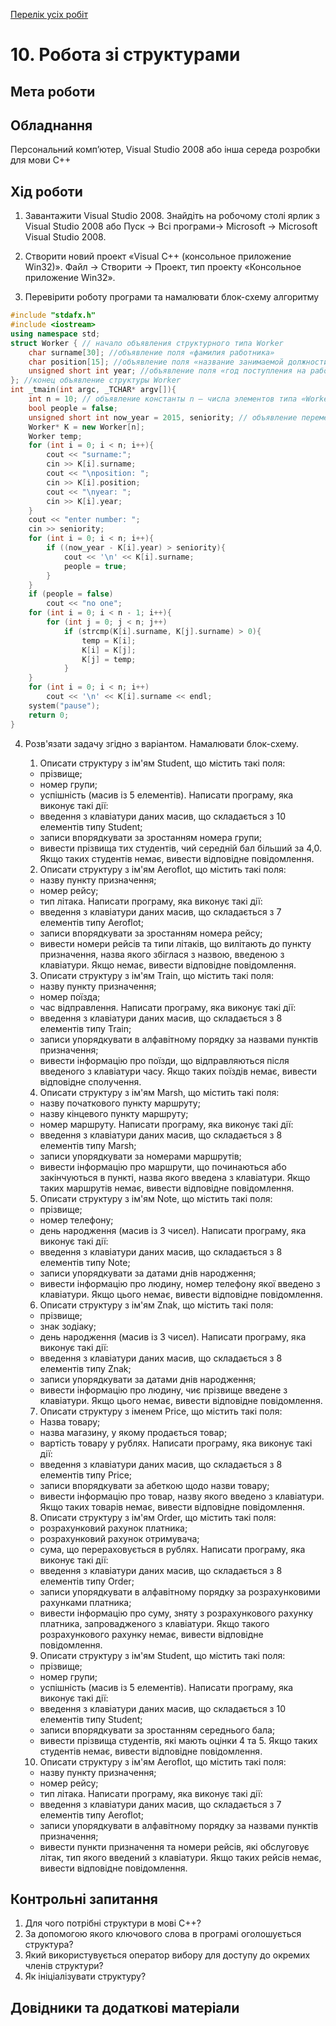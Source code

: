 [Перелік усіх робіт](README.md)

# 10. Робота зі структурами

## Мета роботи 



## Обладнання

Персональний комп’ютер, Visual Studio 2008 або інша середа розробки для мови C++

## Хід роботи

1. Завантажити Visual Studio 2008. Знайдіть на робочому столі ярлик з Visual Studio 2008 або Пуск → Всі програми→ Microsoft → Microsoft Visual Studio 2008.

2. Створити новий проект «Visual C++ (консольное приложение Win32)». Файл → Cтворити → Проект, тип проекту «Консольное приложение Win32».

3. Перевірити роботу програми та намалювати блок-схему алгоритму
```cpp
#include "stdafx.h"
#include <iostream>
using namespace std;
struct Worker { // начало объявления структурного типа Worker
	char surname[30]; //объявление поля «фамилия работника»
	char position[15]; //объявление поля «название занимаемой должности»
	unsigned short int year; //объявление поля «год поступления на работу»
}; //конец объявление структуры Worker
int _tmain(int argc, _TCHAR* argv[]){
	int n = 10; // объявление константы n — числа элементов типа «Worker»
	bool people = false;
	unsigned short int now_year = 2015, seniority; // объявление переменных now_year — текущий год и seniority — стаж
	Worker* K = new Worker[n];
	Worker temp;
	for (int i = 0; i < n; i++){
		cout << "surname:";
		cin >> K[i].surname;
		cout << "\nposition: ";
		cin >> K[i].position;
		cout << "\nyear: ";
		cin >> K[i].year;
	}
	cout << "enter number: ";
	cin >> seniority;
	for (int i = 0; i < n; i++){
		if ((now_year - K[i].year) > seniority){
			cout << '\n' << K[i].surname;
			people = true;
		}
	}
	if (people = false)
		cout << "no one";
	for (int i = 0; i < n - 1; i++){
		for (int j = 0; j < n; j++)
			if (strcmp(K[i].surname, K[j].surname) > 0){
				temp = K[i];
				K[i] = K[j];
				K[j] = temp;
			}
	}
	for (int i = 0; i < n; i++)
		cout << '\n' << K[i].surname << endl;
	system("pause");
	return 0;
}
```

4. Розв'язати задачу згідно з варіантом. Намалювати блок-схему.
	1. Описати структуру з ім'ям Student, що містить такі поля:
    - прізвище;
    - номер групи;
    - успішність (масив із 5 елементів).
	Написати програму, яка виконує такі дії:
    - введення з клавіатури даних масив, що складається з 10 елементів типу Student;
    - записи впорядкувати за зростанням номера групи;
    - вивести прізвища тих студентів, чий середній бал більший за 4,0. Якщо таких студентів немає, вивести відповідне повідомлення.

    2. Описати структуру з ім'ям Aeroflot, що містить такі поля:
    - назву пункту призначення;
    - номер рейсу;
    - тип літака.
	Написати програму, яка виконує такі дії:
    - введення з клавіатури даних масив, що складається з 7 елементів типу Aeroflot;
    - записи впорядкувати за зростанням номера рейсу;
    - вивести номери рейсів та типи літаків, що вилітають до пункту призначення, назва якого збіглася з назвою, введеною з клавіатури. Якщо немає, вивести відповідне повідомлення.

    3. Описати структуру з ім'ям Train, що містить такі поля:

    - назву пункту призначення;
    - номер поїзда;
    - час відправлення.
    Написати програму, яка виконує такі дії:
    - введення з клавіатури даних масив, що складається з 8 елементів типу Train;
    - записи упорядкувати в алфавітному порядку за назвами пунктів призначення;
    - вивести інформацію про поїзди, що відправляються після введеного з клавіатури часу. Якщо таких поїздів немає, вивести відповідне сполучення.

    4. Описати структуру з ім'ям Marsh, що містить такі поля:
    - назву початкового пункту маршруту;
    - назву кінцевого пункту маршруту;
    - номер маршруту.
    Написати програму, яка виконує такі дії:
    - введення з клавіатури даних масив, що складається з 8 елементів типу Marsh;
    - записи упорядкувати за номерами маршрутів;
    - вивести інформацію про маршрути, що починаються або закінчуються в пункті, назва якого введена з клавіатури. Якщо таких маршрутів немає, вивести відповідне повідомлення.

    5. Описати структуру з ім'ям Note, що містить такі поля:
    - прізвище;
    - номер телефону;
    - день народження (масив із 3 чисел).
    Написати програму, яка виконує такі дії:
    - введення з клавіатури даних масив, що складається з 8 елементів типу Note;
    - записи упорядкувати за датами днів народження;
    - вивести інформацію про людину, номер телефону якої введено з клавіатури. Якщо цього немає, вивести відповідне повідомлення.

    6. Описати структуру з ім'ям Znak, що містить такі поля:
    - прізвище;
    - знак зодіаку;
    - день народження (масив із 3 чисел).
    Написати програму, яка виконує такі дії:
    - введення з клавіатури даних масив, що складається з 8 елементів типу Znak;
    - записи упорядкувати за датами днів народження;
    - вивести інформацію про людину, чиє прізвище введене з клавіатури. Якщо цього немає, вивести відповідне повідомлення.

    7. Описати структуру з іменем Price, що містить такі поля:
    - Назва товару;
    - назва магазину, у якому продається товар;
    - вартість товару у рублях.
    Написати програму, яка виконує такі дії:
    - введення з клавіатури даних масив, що складається з 8 елементів типу Price;
    - записи впорядкувати за абеткою щодо назви товару;
    - вивести інформацію про товар, назву якого введено з клавіатури. Якщо таких товарів немає, вивести відповідне повідомлення.

    8. Описати структуру з ім'ям Order, що містить такі поля:
    - розрахунковий рахунок платника;
    - розрахунковий рахунок отримувача;
    - сума, що перераховується в рублях.
    Написати програму, яка виконує такі дії:
    - введення з клавіатури даних масив, що складається з 8 елементів типу Order;
    - записи упорядкувати в алфавітному порядку за розрахунковими рахунками платника;
    - вивести інформацію про суму, зняту з розрахункового рахунку платника, запровадженого з клавіатури. Якщо такого розрахункового рахунку немає, вивести відповідне повідомлення.

    9. Описати структуру з ім'ям Student, що містить такі поля:
    - прізвище;
    - номер групи;
    - успішність (масив із 5 елементів).
    Написати програму, яка виконує такі дії:
    - введення з клавіатури даних масив, що складається з 10 елементів типу Student;
    - записи впорядкувати за зростанням середнього бала;
    - вивести прізвища студентів, які мають оцінки 4 та 5. Якщо таких студентів немає, вивести відповідне повідомлення.

    10. Описати структуру з ім'ям Aeroflot, що містить такі поля:
    - назву пункту призначення;
    - номер рейсу;
    - тип літака.
    Написати програму, яка виконує такі дії:
    - введення з клавіатури даних масив, що складається з 7 елементів типу Aeroflot;
    - записи упорядкувати в алфавітному порядку за назвами пунктів призначення;
    - вивести пункти призначення та номери рейсів, які обслуговує літак, тип якого введений з клавіатури. Якщо таких рейсів немає, вивести відповідне повідомлення.

 

## Контрольні запитання

1. Для чого потрібні структури в мові С++?
2. За допомогою якого ключового слова в програмі оголошується структура?
3. Який використувується оператор вибору для доступу до окремих членів структури?
4. Як ініціалізувати структуру?

## Довідники та додаткові матеріали
